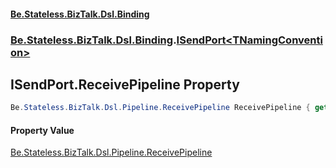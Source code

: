 #### [Be.Stateless.BizTalk.Dsl.Binding](README.md 'README')
### [Be.Stateless.BizTalk.Dsl.Binding](Be.Stateless.BizTalk.Dsl.Binding.md 'Be.Stateless.BizTalk.Dsl.Binding').[ISendPort&lt;TNamingConvention&gt;](ISendPort_TNamingConvention_.md 'Be.Stateless.BizTalk.Dsl.Binding.ISendPort<TNamingConvention>')

## ISendPort<TNamingConvention>.ReceivePipeline Property

```csharp
Be.Stateless.BizTalk.Dsl.Pipeline.ReceivePipeline ReceivePipeline { get; set; }
```

#### Property Value
[Be.Stateless.BizTalk.Dsl.Pipeline.ReceivePipeline](https://docs.microsoft.com/en-us/dotnet/api/Be.Stateless.BizTalk.Dsl.Pipeline.ReceivePipeline 'Be.Stateless.BizTalk.Dsl.Pipeline.ReceivePipeline')